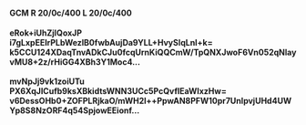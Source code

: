 #### GCM R 20/0c/400 L 20/0c/400
**eRok+iUhZjIQoxJP**<br/>**i7gLxpEEIrPLbWezlB0fwbAujDa9YLL+HvySIqLnI+k=**<br/>**k5CCU124XDaqTnvADkCJu0fcqUrnKiQQCmW/TpQNXJwoF6Vn052qNlayvMU8+2z/rHiGG4XBh3Y1Moc4...**<br/><br/>
**mvNpJj9vk1zoiUTu**<br/>**PX6XqJICufb9ksXBkidtsWNN3UCc5PcQvflEaWIxzHw=**<br/>**v6DessOHb0+ZOFPLRjkaO/mWH2l++PpwAN8PFW10pr7UnlpvjUHd4UWYp8S8NzORF4q54SpjowEEionf...**